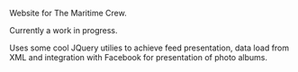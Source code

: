 Website for The Maritime Crew.

Currently a work in progress.

Uses some cool JQuery utilies to achieve feed presentation, data load from XML and integration with Facebook for presentation of photo albums.
